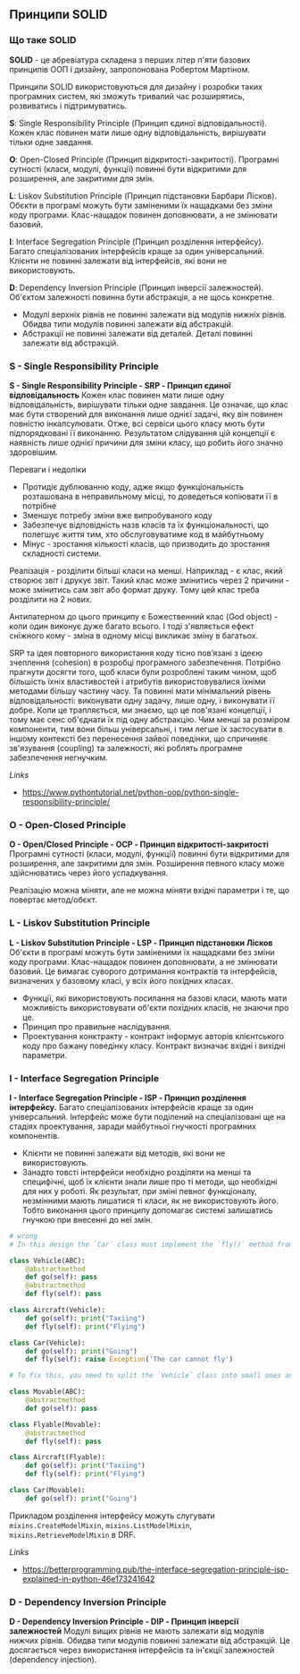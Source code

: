 ## Принципи SOLID

### Що таке SOLID

**SOLID** - це абревіатура складена з перших літер п'яти базових принципів ООП і дизайну, запропонована Робертом Мартіном.

Принципи SOLID  використовуються для дизайну і розробки таких програмних систем, які зможуть тривалий час розширятись, розвиватись і підтримуватись.

**S**: Single Responsibility Principle (Принцип єдиної відповідальності).
Кожен клас повинен мати лише одну відповідальність, вирішувати тільки одне завдання.

**O**: Open-Closed Principle (Принцип відкритості-закритості).
Програмні сутності (класи, модулі, функції) повинні бути відкритими для розширення, але закритими для змін. 

**L**: Liskov Substitution Principle (Принцип підстановки Барбари Лісков).
Обєкти в програмі можуть бути заміненими їх нащадками без зміни коду програми. Клас-нащадок повинен доповнювати, а не змінювати базовий.

**I**: Interface Segregation Principle (Принцип розділення інтерфейсу).
Багато спеціалізованих інтерфейсів краще за один універсальний. Клієнти не повинні залежати від інтерфейсів, які вони не використовують.

**D**: Dependency Inversion Principle (Принцип інверсії залежностей).
Об'єктом залежності повинна бути абстракція, а не щось конкретне.
- Модулі верхніх рівнів не повинні залежати від модулів нижніх рівнів. Обидва типи модулів повинні залежати від абстракцій.
- Абстракції не повинні залежати від деталей. Деталі повинні залежати від абстракцій.


### S - Single Responsibility Principle

**S - Single Responsibility Principle - SRP - Принцип єдиної відповідальность**
Кожен клас повинен мати лише одну відповідальність, вирішувати тільки одне завдання.
Це означає, що клас має бути створений для виконання лише однієї задачі, яку він повинен повністю інкапсулювати. Отже, всі сервіси цього класу мють бути підпорядковані її виконанню. Результатом слідування цій концепції є наявність лише однієї причини для зміни класу, що робить його значно здоровішим.

Переваги і недоліки
- Протидіє дублюванню коду, адже якщо функціональність розташована в неправильному місці, то доведеться копіювати її в потрібне
- Зменшує потребу зміни вже випробуваного коду
- Забезпечує відповідність назв класів та їх функціональності, що полегшує життя тим, хто обслуговуватиме код в майбутньому
- Мінус - зростання кількості класів, що призводить до зростання складності системи.

Реалізація - розділити більші класи на менші. Наприклад - є клас, який створює звіт і друкує звіт. Такий клас може змінитись через 2 причини - може змінитись сам звіт або формат друку. Тому цей клас треба розділити на 2 нових.

Антипатерном до цього принципу є Божественний клас (God object) - коли один виконує дуже багато всього. І тоді з'являється ефект сніжного кому - зміна в одному місці викликає зміну в багатьох.

SRP та ідея повторного використання коду тісно пов’язані з ідеєю зчеплення (cohesion) в розробці програмного забезпечення. Потрібно прагнути досягти того, щоб класи були розроблені таким чином, щоб більшість їхніх властивостей і атрибутів використовувалися їхніми методами більшу частину часу. Та  повинні мати мінімальний рівень відповідальності: виконувати одну задачу, лише одну, і виконувати її добре. Коли це трапляється, ми знаємо, що це пов'язані концепції, і тому має сенс об'єднати їх під одну абстракцію. Чим менші за розміром компоненти, тим вони більш універсальні, і тим легше їх застосувати в іншому контексті без перенесення зайвої поведінки, що спричиняє зв'язування (coupling) та залежності, які роблять програмне забезпечення негнучким.

*Links*

- https://www.pythontutorial.net/python-oop/python-single-responsibility-principle/


### O - Open-Closed Principle

**O - Open/Closed Principle - OCP - Принцип відкритості-закритості**
Програмні сутності (класи, модулі, функції) повинні бути відкритими для розширення, але закритими для змін. Розширення певного класу може здійснюватись через його успадкування. 

Реалізацію можна міняти, але не можна міняти вхідні параметри і те, що повертає метод/обєкт.


### L - Liskov Substitution Principle

**L - Liskov Substitution Principle - LSP - Принцип підстановки Лісков**
Об'єкти в програмі можуть бути заміненими їх нащадками без зміни коду програми. Клас-нащадок повинен доповнювати, а не змінювати базовий. Це вимагає суворого дотримання контрактів та інтерфейсів, визначених у базовому класі, у всіх його похідних класах.

- Функції, які використовують посилання на базові класи, мають мати можливість використовувати об'єкти похідних класів, не знаючи про це.
- Принцип про правильне наслідування.
- Проектування конктракту - контракт інформує авторів клієнтського коду про бажану поведінку класу. Контракт визначає вхідні і вихідні параметри.


### I - Interface Segregation Principle

**I - Interface Segregation Principle - ISP - Принцип розділення інтерфейсу.**
Багато спеціалізованих інтерфейсів краще за один універсальний. Інтерфейс може бути поділений на спеціалізовані ще на стадіях проектування, заради майбутньої гнучкості програмних компонентів.

- Клієнти не повинні залежати від методів, які вони не використовують.
- Занадто товсті інтерфейси необхідно розділяти на менші та специфічні, щоб їх клієнти знали лише про ті методи, що необхідні для них у роботі. Як результат, при зміні певног функціоналу, незмінними мають лишатися ті класи, як не використовують його. Тобто виконання цього принципу допомагає системі залишатись гнучкою при внесенні до неї змін.

```python
# wrong
# In this design the `Car` class must implement the `fly()` method from the `Vehicle` class that the `Car` class doesn’t use. Therefore, this design violates the interface segregation principle.

class Vehicle(ABC): 
	@abstractmethod 
	def go(self): pass 
	@abstractmethod 
	def fly(self): pass

class Aircraft(Vehicle): 
	def go(self): print("Taxiing") 
	def fly(self): print("Flying")

class Car(Vehicle): 
	def go(self): print("Going") 
	def fly(self): raise Exception('The car cannot fly')

# To fix this, you need to split the `Vehicle` class into small ones and inherits from these classes from the `Aircraft` and `Car` classes:

class Movable(ABC): 
	@abstractmethod 
	def go(self): pass 

class Flyable(Movable): 
	@abstractmethod 
	def fly(self): pass

class Aircraft(Flyable): 
	def go(self): print("Taxiing") 
	def fly(self): print("Flying")

class Car(Movable): 
	def go(self): print("Going")
```

Прикладом розділення інтерфейсу можуть слугувати `mixins.CreateModelMixin`, `mixins.ListModelMixin`, `mixins.RetrieveModelMixin` в DRF.

*Links*

- https://betterprogramming.pub/the-interface-segregation-principle-isp-explained-in-python-46e173241642


### D - Dependency Inversion Principle

**D - Dependency Inversion Principle - DIP - Принцип інверсії залежностей**
Модулі вищих рівнів не мають залежати від модулів нижчих рівнів. Обидва типи модулів повинні залежати від абстракцій.  Це досягається через використання інтерфейсів та ін'єкції залежностей (dependency injection).

